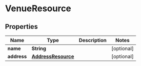 

# VenueResource


## Properties

| Name | Type | Description | Notes |
|------------ | ------------- | ------------- | -------------|
|**name** | **String** |  |  [optional] |
|**address** | [**AddressResource**](AddressResource.md) |  |  [optional] |



